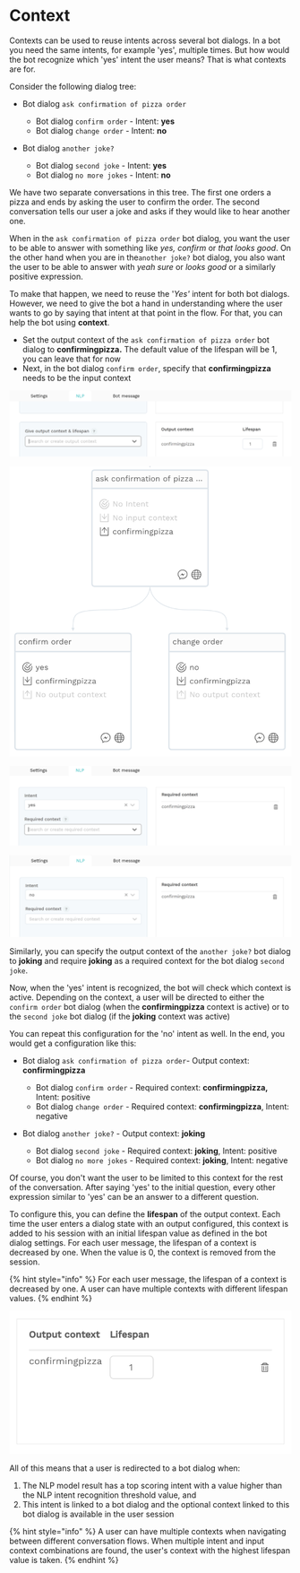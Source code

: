 # Context

Contexts can be used to reuse intents across several bot dialogs. In a bot you need the same intents, for example 'yes', multiple times. But how would the bot recognize which 'yes' intent the user means? That is what contexts are for.



Consider the following dialog tree:

* Bot dialog `ask confirmation of pizza order`

  * Bot dialog `confirm order` - Intent: **yes**
  * Bot dialog `change order` - Intent: **no**

* Bot dialog `another joke?`
  * Bot dialog `second joke` - Intent: **yes**
  * Bot dialog `no more jokes` - Intent: **no**

We have two separate conversations in this tree. The first one orders a pizza and ends by asking the user to confirm the order. The second conversation tells our user a joke and asks if they would like to hear another one.

When in the `ask confirmation of pizza order` bot dialog, you want the user to be able to answer with something like _yes, confirm_ or _that looks good_. On the other hand when you are in the`another joke?` bot dialog, you also want the user to be able to answer with _yeah sure_ or _looks good_ or a similarly positive expression.

To make that happen, we need to reuse the '_Yes'_ intent for both bot dialogs. However, we need to give the bot a hand in understanding where the user wants to go by saying that intent at that point in the flow. For that, you can help the bot using **context**.

* Set the output context of the `ask confirmation of pizza order` bot dialog to **confirmingpizza.** The default value of the lifespan will be 1, you can leave that for now
* Next, in the bot dialog `confirm order`, specify that **confirmingpizza** needs to be the input context

![](../.gitbook/assets/image%20%28466%29.png)

![](../.gitbook/assets/image%20%2857%29.png)

![](../.gitbook/assets/image%20%28467%29.png)

![](../.gitbook/assets/image%20%28465%29.png)

Similarly, you can specify the output context of the `another joke?` bot dialog to **joking** and require **joking** as a required context for the bot dialog `second joke`.

Now, when the 'yes' intent is recognized, the bot will check which context is active. Depending on the context, a user will be directed to either the `confirm order` bot dialog \(when the **confirmingpizza** context is active\) or to the `second joke` bot dialog \(if the **joking** context was active\)

You can repeat this configuration for the 'no' intent as well. In the end, you would get a configuration like this:

* Bot dialog `ask confirmation of pizza order`- Output context: **confirmingpizza**

  * Bot dialog `confirm order` - Required context: **confirmingpizza,** Intent: positive
  * Bot dialog `change order` - Required context: **confirmingpizza**, Intent: negative

* Bot dialog `another joke?` - Output context: **joking**
  * Bot dialog `second joke` - Required context: **joking**, Intent: positive
  * Bot dialog `no more jokes` - Required context: **joking**, Intent: negative

Of course, you don't want the user to be limited to this context for the rest of the conversation. After saying 'yes' to the initial question, every other expression similar to 'yes' can be an answer to a different question.

To configure this, you can define the **lifespan** of the output context. Each time the user enters a dialog state with an output configured, this context is added to his session with an initial lifespan value as defined in the bot dialog settings. For each user message, the lifespan of a context is decreased by one. When the value is 0, the context is removed from the session.

{% hint style="info" %}
For each user message, the lifespan of a context is decreased by one. A user can have multiple contexts with different lifespan values.
{% endhint %}

![](../.gitbook/assets/image%20%28190%29.png)

All of this means that a user is redirected to a bot dialog when:

1. The NLP model result has a top scoring intent with a value higher than the NLP intent recognition threshold value, and
2. This intent is linked to a bot dialog and the optional context linked to this bot dialog is available in the user session

{% hint style="info" %}
A user can have multiple contexts when navigating between different conversation flows. When multiple intent and input context combinations are found, the user's context with the highest lifespan value is taken.
{% endhint %}

